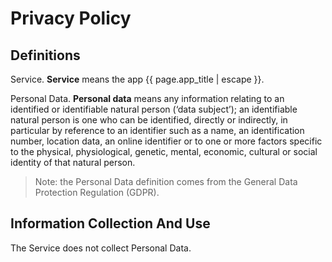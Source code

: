 # Privacy Policy

## Definitions

Service. **Service** means the app {{ page.app_title | escape }}.

Personal Data. **Personal data** means any information relating to an identified or identifiable natural person (‘data subject’); an identifiable natural person is one who can be identified, directly or indirectly, in particular by reference to an identifier such as a name, an identification number, location data, an online identifier or to one or more factors specific to the physical, physiological, genetic, mental, economic, cultural or social identity of that natural person.

> Note: the Personal Data definition comes from the General Data Protection Regulation (GDPR).

## Information Collection And Use

The Service does not collect Personal Data.
